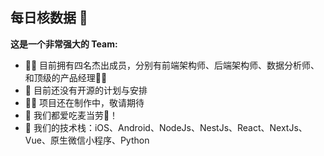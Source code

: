 ## 每日核数据 👋

**这是一个非常强大的 Team:**

- 🙋‍♀️ 目前拥有四名杰出成员，分别有前端架构师、后端架构师、数据分析师、和顶级的产品经理🧑‍💼
- 🌈 目前还没有开源的计划与安排
- 👩‍💻 项目还在制作中，敬请期待
- 🍿 我们都爱吃麦当劳🍔！
- 🧙 我们的技术栈：iOS、Android、NodeJs、NestJs、React、NextJs、Vue、原生微信小程序、Python
